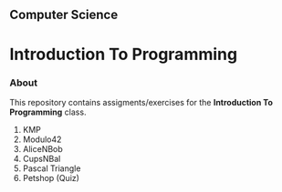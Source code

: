 ## Computer Science
# Introduction To Programming

### About
This repository contains assigments/exercises for the **Introduction To Programming** class.

   1. KMP
   2. Modulo42
   3. AliceNBob
   4. CupsNBal
   5. Pascal Triangle
   6. Petshop (Quiz)